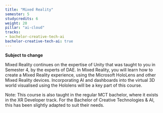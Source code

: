 ```yaml
---
title: "Mixed Reality"
semester: 5
studycredits: 6
weight: 20
pillar: "ai-cloud"
tracks:
- bachelor-creative-tech-ai
bachelor-creative-tech-ai: true
---
```


**Subject to change**

Mixed Reality continues on the expertise of Unity that was taught to you in Semester 4, by the experts of DAE.
In Mixed Reality, you will learn how to create a Mixed Reality experience, using the Microsoft HoloLens and other Mixed Reality devices.
Incorporating AI and dashboards into the virtual 3D world visualised using the Hololens will be a key part of this course.

Note: This course is also taught in the regular MCT bachelor, where it exists in the XR Developer track.
For the Bachelor of Creative Technologies & AI, this has been slightly adapted to suit their needs.
